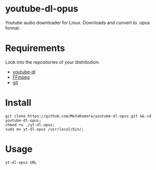 # youtube-dl-opus

Youtube audio downloader for Linux. Downloads and convert to .opus format.

# Requirements

Look into the repositories of your distribution:

* [youtube-dl](https://github.com/ytdl-org/youtube-dl)
* [FFmpeg](https://www.ffmpeg.org/)
* [git](https://git-scm.com/)

# Install
```shell
git clone https://github.com/MetaKomora/youtube-dl-opus.git && cd youtube-dl-opus;
chmod +x ./yt-dl-opus;
sudo mv yt-dl-opus /usr/local/bin/;
```

# Usage
```shell
yt-dl-opus URL
```